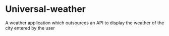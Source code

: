 # Universal-weather
A weather application which outsources an API to display the weather of the city entered by the user
